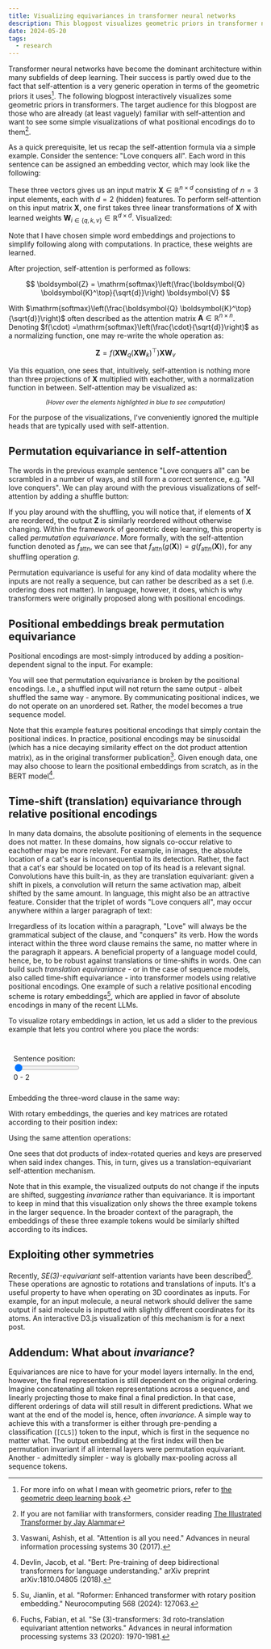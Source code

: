 ```yaml
---
title: Visualizing equivariances in transformer neural networks
description: This blogpost visualizes geometric priors in transformer neural networks
date: 2024-05-20
tags:
  - research
---
```


Transformer neural networks have become the dominant architecture within many subfields of deep learning.
Their success is partly owed due to the fact that self-attention is a very generic operation in terms of the geometric priors it uses[^geom].
The following blogpost interactively visualizes some geometric priors in transformers.
The target audience for this blogpost are those who are already (at least vaguely) familiar with self-attention and want to see some simple visualizations of what positional encodings do to them[^illustrated].

As a quick prerequisite, let us recap the self-attention formula via a simple example.
Consider the sentence: "Love conquers all".
Each word in this sentence can be assigned an embedding vector, which may look like the following:

<div style="text-align: center;" id="vis-x"></div>

These three vectors gives us an input matrix $\boldsymbol{X} \in \mathbb{R}^{n \times d}$ consisting of $n=3$ input elements, each with $d=2$ (hidden) features.
To perform self-attention on this input matrix $\boldsymbol{X}$, one first takes three linear transformations of $\boldsymbol{X}$ with learned weights $\boldsymbol{W}_{i \in \{q,k,v\}} \in \mathbb{R}^{d \times d}$. Visualized:

<div style="text-align: center;" id="vis-qkv"></div>


Note that I have chosen simple word embeddings and projections to simplify following along with computations.
In practice, these weights are learned.

After projection, self-attention is performed as follows:

$$
\boldsymbol{Z} = \mathrm{softmax}\left(\frac{\boldsymbol{Q} \boldsymbol{K}^\top}{\sqrt{d}}\right) \boldsymbol{V}
$$

With $\mathrm{softmax}\left(\frac{\boldsymbol{Q} \boldsymbol{K}^\top}{\sqrt{d}}\right)$ often described as the attention matrix $\boldsymbol{A} \in \mathbb{R}^{n \times n}$. Denoting $f(\cdot) =\mathrm{softmax}\left(\frac{\cdot}{\sqrt{d}}\right)$ as a normalizing function, one may re-write the whole operation as:

$$
\boldsymbol{Z} = f\Big(\boldsymbol{X}\boldsymbol{W}_q (\boldsymbol{X}\boldsymbol{W}_k)^\top\Big)\boldsymbol{X}\boldsymbol{W}_v
$$

Via this equation, one sees that, intuitively, self-attention is nothing more than three projections of $\boldsymbol{X}$ multiplied with eachother, with a normalization function in between. Self-attention may be visualized as:

<div style="text-align: center;" id="vis-attn"></div>
<p style="text-align: center;">
  <i><small>(Hover over the elements highlighted in blue to see computation)</small></i>
</p>

For the purpose of the visualizations, I've conveniently ignored the multiple heads that are typically used with self-attention.

## Permutation equivariance in self-attention

The words in the previous example sentence "Love conquers all" can be scrambled in a number of ways, and still form a correct sentence, e.g. "All love conquers".
We can play around with the previous visualizations of self-attention by adding a shuffle button:

<div style="text-align: center;" id="vis-shuffle"></div>

If you play around with the shuffling, you will notice that, if elements of $\boldsymbol{X}$ are reordered, the output $\boldsymbol{Z}$ is similarly reordered without otherwise changing.
Within the framework of geometric deep learning, this property is called *permutation equivariance*.
More formally, with the self-attention function denoted as $f_\text{attn}$, we can see that $f_\text{attn}(g(\boldsymbol{X})) = g(f_\text{attn}(\boldsymbol{X}))$, for any shuffling operation $g$.

Permutation equivariance is useful for any kind of data modality where the inputs are not really a sequence, but can rather be described as a set (i.e. ordering does not matter).
In language, however, it does, which is why transformers were originally proposed along with positional encodings.

## Positional embeddings break permutation equivariance

Positional encodings are most-simply introduced by adding a position-dependent signal to the input.
For example:

<div style="text-align: center;" id="vis-pos"></div>

You will see that permutation equivariance is broken by the positional encodings.
I.e., a shuffled input will not return the same output - albeit shuffled the same way - anymore.
By communicating positional indices, we do not operate on an unordered set.
Rather, the model becomes a true sequence model.

Note that this example features positional encodings that simply contain the positional indices.
In practice, positional encodings may be sinusoidal (which has a nice decaying similarity effect on the dot product attention matrix), as in the original transformer publication[^vaswani].
Given enough data, one may also choose to learn the positional embeddings from scratch, as in the BERT model[^bert].

## Time-shift (translation) equivariance through relative positional encodings

In many data domains, the absolute positioning of elements in the sequence does not matter.
In these domains, how signals co-occur relative to eachother may be more relevant.
For example, in images, the absolute location of a cat's ear is inconsequential to its detection.
Rather, the fact that a cat's ear should be located on top of its head is a relevant signal.
Convolutions have this built-in, as they are translation equivariant: given a shift in pixels, a convolution will return the same activation map, albeit shifted by the same amount.
In language, this might also be an attractive feature.
Consider that the triplet of words "Love conquers all", may occur anywhere within a larger paragraph of text:

<div id="paragraph"></div>

Irregardless of its location within a paragraph, "Love" will always be the grammatical subject of the clause, and "conquers" its verb.
How the words interact within the three word clause remains the same, no matter where in the paragraph it appears.
A beneficial property of a language model could, hence, be, to be robust against translations or time-shifts in words.
One can build such *translation equivariance* - or in the case of sequence models, also called time-shift equivariance - into transformer models using relative positional encodings.
One example of such a relative positional encoding scheme is rotary embeddings[^rotary], which are applied in favor of absolute encodings in many of the recent LLMs.

To visualize rotary embeddings in action, let us add a slider to the previous example that lets you control where you place the words:

<style>
    .row {
    display: flex;
    clear: both;
    }

    .column {
    float: left;
    padding: 10px;
    }

    .left {
    width: 35%;
    }

    .right {
    width: 65%;
    }
    input,output{display: inline-block;
    vertical-align: middle;}
</style>

<div class="row">
  <div class="column left">
    <br>
    Sentence position: <br>
    <input type="range" name="slider" id=slider min="0" max="35" value="0" oninput='slideroutput.value = slider.value.toString()+" - "+(+slider.value+2).toString()'>  <output id="slideroutput">0 - 2</output>
  </div>
  <div class="column right"><div id="paragraph2"></div></div>
</div> 

Embedding the three-word clause in the same way:
<div style="text-align: center;" id="vis-x-rel"></div>
<div style="text-align: center;" id="vis-qkv-rel"></div>

With rotary embeddings, the queries and key matrices are rotated according to their position index:

<div style="text-align: center;" id="vis-rot-rel"></div>

Using the same attention operations:

<div style="text-align: center;" id="vis-attn-rel"></div>

One sees that dot products of index-rotated queries and keys are preserved when said index changes.
This, in turn, gives us a translation-equivariant self-attention mechanism.

Note that in this example, the visualized outputs do not change if the inputs are shifted, suggesting *invariance* rather than equivariance.
It is important to keep in mind that this visualization only shows the three example tokens in the larger sequence.
In the broader context of the paragraph, the embeddings of these three example tokens would be similarly shifted according to its indices.

## Exploiting other symmetries

Recently, *SE(3)-equivariant* self-attention variants have been described[^SE3].
These operations are agnostic to rotations and translations of inputs.
It's a useful property to have when operating on 3D coordinates as inputs.
For example, for an input molecule, a neural network should deliver the same output if said molecule is inputted with slightly different coordinates for its atoms.
An interactive D3.js visualization of this mechanism is for a next post.

## Addendum: What about *invariance*?

Equivariances are nice to have for your model layers internally.
In the end, however, the final representation is still dependent on the original ordering.
Imagine concatenating all token representations across a sequence, and linearly projecting those to make final a final prediction.
In that case, different orderings of data will still result in different predictions.
What we want at the end of the model is, hence, often *invariance*.
A simple way to achieve this with a transformer is either through pre-pending a classification ($\texttt{[CLS]}$) token to the input, which is first in the sequence no matter what.
The output embedding at the first index will then be permutation invariant if all internal layers were permutation equivariant.
Another - admittedly simpler - way is globally max-pooling across all sequence tokens.


[^geom]: For more info on what I mean with geometric priors, refer to [the geometric deep learning book](https://geometricdeeplearning.com/).

[^illustrated]: If you are not familiar with transformers, consider reading [The Illustrated Transformer by Jay Alammar](http://jalammar.github.io/illustrated-transformer/)

[^vaswani]: Vaswani, Ashish, et al. "Attention is all you need." Advances in neural information processing systems 30 (2017).

[^bert]: Devlin, Jacob, et al. "Bert: Pre-training of deep bidirectional transformers for language understanding." arXiv preprint arXiv:1810.04805 (2018).

[^rotary]: Su, Jianlin, et al. "Roformer: Enhanced transformer with rotary position embedding." Neurocomputing 568 (2024): 127063.

[^SE3]: Fuchs, Fabian, et al. "Se (3)-transformers: 3d roto-translation equivariant attention networks." Advances in neural information processing systems 33 (2020): 1970-1981.

<script type="module">

import * as d3 from "https://cdn.jsdelivr.net/npm/d3@7/+esm";

function fillmatrix(matrix, coords, label, to) {
    coords.forEach(i => d3.select(to).selectAll('tspan[*|label="'+label+i+'"]').text(matrix[i[0]-1][i[1]-1]));
};

function fillmatrix_formatted(matrix, coords, label, format, to) {
    const f = d3.format(format);
    coords.forEach(i => d3.select(to).selectAll('tspan[*|label="'+label+i+'"]').text(f(matrix[i[0]-1][i[1]-1])));
};

function multiplyMatrices(m1, m2) {
    var result = [];
    for (var i = 0; i < m1.length; i++) {
        result[i] = [];
        for (var j = 0; j < m2[0].length; j++) {
            var sum = 0;
            for (var k = 0; k < m1[0].length; k++) {
                sum += m1[i][k] * m2[k][j];
            }
            result[i][j] = sum;
        }
    }
    return result;
};

function transpose(matrix) {
    return matrix[0].map((col, i) => matrix.map(row => row[i]));
};

function softmax(arr) {
    return arr.map(function(value,index) { 
        return Math.exp(value) / arr.map( function(y /*value*/){ return Math.exp(y) } ).reduce( function(a,b){ return a+b });
    });
};

function compute(X, P, Wq, Wk, Wv, add_P=false) {
    if (add_P) {
        X = [[X[0][0] + P[0][0], X[0][1] + P[0][1]], [X[1][0] + P[1][0], X[1][1] + P[1][1]], [X[2][0] + P[2][0], X[2][1] + P[2][1]]];
    }
    var Q = multiplyMatrices(X, Wq);
    var K = multiplyMatrices(X, Wk);
    var V = multiplyMatrices(X, Wv);
    var QK = multiplyMatrices(Q, transpose(K));
    var A = [softmax(QK[0].map(i => i / 1.41421)), softmax(QK[1].map(i => i / 1.41421)), softmax(QK[2].map(i => i / 1.41421))];
    var Z = multiplyMatrices(A, V);
    return [Q,K,V,QK,A,Z];
};

function computeRotary(X, P, Wq, Wk, Wv, start_index) {
    var Q = multiplyMatrices(X, Wq);
    var K = multiplyMatrices(X, Wk);
    var V = multiplyMatrices(X, Wv);

    const pos = [start_index, start_index+1, start_index+2];

    var get_rotmat = function(p) {
        return [[Math.cos(p), -Math.sin(p)], [Math.sin(p), Math.cos(p)]];
    };
    const rots = pos.map(get_rotmat);
    const Qrot = [
        multiplyMatrices(rots[0], transpose([Q[0]])),
        multiplyMatrices(rots[1], transpose([Q[1]])),
        multiplyMatrices(rots[2], transpose([Q[2]])),
    ];
    const Krot = [
        multiplyMatrices(rots[0], transpose([K[0]])),
        multiplyMatrices(rots[1], transpose([K[1]])),
        multiplyMatrices(rots[2], transpose([K[2]])),
    ];

    var QK = multiplyMatrices(Qrot, transpose(Krot));
    var A = [softmax(QK[0].map(i => i / 1.41421)), softmax(QK[1].map(i => i / 1.41421)), softmax(QK[2].map(i => i / 1.41421))];
    var Z = multiplyMatrices(A, V);
    return [Q,K,V,Qrot,Krot,QK,A,Z];
};

function shuffleArray(array) {
    let currentIndex = array.length;

    // While there remain elements to shuffle...
    while (currentIndex != 0) {

        // Pick a remaining element...
        let randomIndex = Math.floor(Math.random() * currentIndex);
        currentIndex--;

        // And swap it with the current element.
        [array[currentIndex], array[randomIndex]] = [
        array[randomIndex], array[currentIndex]];
    }
    };

function AttnHover(to) {
    function preSoftHover(item, to) {
        const code = item[0];
        const orig_color = d3.select(to).selectAll('rect[*|label*="presoft_'+item[1]+'"]').style("fill");

        const selection = d3.select(to).selectAll('g[*|label*="presoft_'+code+'"]');
        selection.on('mouseover.'+code, function(d) {
            d3.select(this).selectChildren("rect").style("fill", "#a1c9f4");
            d3.select(to).selectAll('rect[*|label*="presoft_'+item[1]+'"]').style("fill", "#a1c9f4").style("opacity", 1.0);
        });
        selection.on('mouseout.'+code, function(d) {
            d3.select(this).selectChildren("rect").style("fill", "white");
            d3.select(to).selectAll('rect[*|label*="presoft_'+item[1]+'"]').style("fill", orig_color).style("opacity", 0.33);
        });
    };


    [["c1", "k1"], ["c2", "k2"], ["c3", "k3"]].forEach(i => preSoftHover(i, to));
    [["r1", "q1"], ["r2", "q2"], ["r3", "q3"]].forEach(i => preSoftHover(i, to));

    const z_r1 = d3.select(to).selectAll('g[*|label*="z_r1"]');
    var z_r1_color = z_r1.selectChildren("rect").style("fill");
    z_r1.on("mouseover.z_r1", function(d) {
        d3.select(this).selectChildren("rect").style("fill", "#a1c9f4").style("opacity", 1.0);
        d3.select(to).selectAll('g[*|label*="A1"]').selectChildren("rect").style("fill", "#a1c9f4");
    });
    z_r1.on("mouseout.z_r1", function(d) {
        d3.select(this).selectChildren("rect").style("fill", z_r1_color).style("opacity", 0.33);
        d3.select(to).selectAll('g[*|label*="A1"]').selectChildren("rect").style("fill", "white");
    });

    const z_r2 = d3.select(to).selectAll('g[*|label*="z_r2"]');
    var z_r2_color = z_r2.selectChildren("rect").style("fill");
    z_r2.on("mouseover.z_r2", function(d) {
        d3.select(this).selectChildren("rect").style("fill", "#a1c9f4").style("opacity", 1.0);
        d3.select(to).selectAll('g[*|label*="A2"]').selectChildren("rect").style("fill", "#a1c9f4");
    });
    z_r2.on("mouseout.z_r2", function(d) {
        d3.select(this).selectChildren("rect").style("fill", z_r2_color).style("opacity", 0.33);
        d3.select(to).selectAll('g[*|label*="A2"]').selectChildren("rect").style("fill", "white");
    });

    const z_r3 = d3.select(to).selectAll('g[*|label*="z_r3"]');
    var z_r3_color = z_r3.selectChildren("rect").style("fill");
    z_r3.on("mouseover.z_r3", function(d) {
        d3.select(this).selectChildren("rect").style("fill", "#a1c9f4").style("opacity", 1.0);
        d3.select(to).selectAll('g[*|label*="A3"]').selectChildren("rect").style("fill", "#a1c9f4");
    });
    z_r3.on("mouseout.z_r3", function(d) {
        d3.select(this).selectChildren("rect").style("fill", z_r3_color).style("opacity", 0.33);
        d3.select(to).selectAll('g[*|label*="A3"]').selectChildren("rect").style("fill", "white");
    });

    var v_c1_color = d3.select(to).selectAll('g[*|label*="v_r1"]').selectChildren("rect").style("fill");
    var v_c2_color = d3.select(to).selectAll('g[*|label*="v_r2"]').selectChildren("rect").style("fill");
    var v_c3_color = d3.select(to).selectAll('g[*|label*="v_r3"]').selectChildren("rect").style("fill");

    const z_c1 = d3.select(to).selectAll('g[*|label*="z_c1"]');
    z_c1.on("mouseover.z_c1", function(d) {
        d3.select(this).selectChildren("rect").style("fill", "#a1c9f4");
        d3.select(to).selectAll('g[*|label*="v_c1"]').selectChildren("rect").style("fill", "#a1c9f4").style("opacity", 1.0);
    });
    z_c1.on("mouseout.z_c1", function(d) {
        d3.select(to).selectAll('g[*|label*="v_r1_v_c1"]').selectChildren("rect").style("fill", v_c1_color).style("opacity", 0.33);
        d3.select(to).selectAll('g[*|label*="v_r2_v_c1"]').selectChildren("rect").style("fill", v_c2_color).style("opacity", 0.33);
        d3.select(to).selectAll('g[*|label*="v_r3_v_c1"]').selectChildren("rect").style("fill", v_c3_color).style("opacity", 0.33);
    });

    const z_c2 = d3.select(to).selectAll('g[*|label*="z_c2"]');
    z_c2.on("mouseover.z_c2", function(d) {
        d3.select(this).selectChildren("rect").style("fill", "#a1c9f4");
        d3.select(to).selectAll('g[*|label*="v_c2"]').selectChildren("rect").style("fill", "#a1c9f4").style("opacity", 1.0);
    });
    z_c2.on("mouseout.z_c2", function(d) {
        d3.select(to).selectAll('g[*|label*="v_r1_v_c2"]').selectChildren("rect").style("fill", v_c1_color).style("opacity", 0.33);
        d3.select(to).selectAll('g[*|label*="v_r2_v_c2"]').selectChildren("rect").style("fill", v_c2_color).style("opacity", 0.33);
        d3.select(to).selectAll('g[*|label*="v_r3_v_c2"]').selectChildren("rect").style("fill", v_c3_color).style("opacity", 0.33);
    });
    
};

function drawX(X, words, order, from, to, color=false) {
    d3.xml(from)
    .then(data => {
        if (d3.select(to).node().children.length == 0) {
            d3.select(to).node().append(data.documentElement);
        }

        let words_new = [
            words[0].charAt(0).toUpperCase() + words[0].slice(1),
            words[1],
            words[2],
        ];

        [0,1,2].forEach(i => d3.select(to).selectAll('tspan[*|label="word'+(i+1)+'"]').text(words_new[i]));
        fillmatrix(X, ["11", "12", "21", "22", "31", "32"], "x", to);
        d3.select(to).selectAll('text').style("cursor", "default");
        
        if (color) {
            var colors = ["#ffb482", "#8de5a1", "#ff9f9b"];
            d3.select(to).selectAll('rect[*|label*="X1"]').style("fill", colors[order[0]]).style("opacity", 0.33);
            d3.select(to).selectAll('rect[*|label*="X2"]').style("fill", colors[order[1]]).style("opacity", 0.33);
            d3.select(to).selectAll('rect[*|label*="X3"]').style("fill", colors[order[2]]).style("opacity", 0.33);
        };
        });
};

function drawQKV(Q,K,V, Wq, Wk, Wv, order, from, to, color=false) {
    d3.xml(from)
    .then(data => {
        if (d3.select(to).node().children.length == 0) {
            d3.select(to).node().append(data.documentElement);
        }

        d3.select(to).selectAll('text').style("cursor", "default");

        fillmatrix(Q, ["11", "12", "21", "22", "31", "32"], "Q", to);
        fillmatrix(K, ["11", "12", "21", "22", "31", "32"], "K", to);
        fillmatrix(V, ["11", "12", "21", "22", "31", "32"], "V", to);
        fillmatrix(Wq, ["11", "12", "21", "22"], "Wq", to);
        fillmatrix(Wk, ["11", "12", "21", "22"], "Wk", to);
        fillmatrix(Wv, ["11", "12", "21", "22"], "Wv", to);

        if (color) {
            var colors = ["#ffb482", "#8de5a1", "#ff9f9b"];
            d3.select(to).selectAll('rect[*|label*="Q1"]').style("fill", colors[order[0]]).style("opacity", 0.33);
            d3.select(to).selectAll('rect[*|label*="Q2"]').style("fill", colors[order[1]]).style("opacity", 0.33);
            d3.select(to).selectAll('rect[*|label*="Q3"]').style("fill", colors[order[2]]).style("opacity", 0.33);
            d3.select(to).selectAll('rect[*|label*="K1"]').style("fill", colors[order[0]]).style("opacity", 0.33);
            d3.select(to).selectAll('rect[*|label*="K2"]').style("fill", colors[order[1]]).style("opacity", 0.33);
            d3.select(to).selectAll('rect[*|label*="K3"]').style("fill", colors[order[2]]).style("opacity", 0.33);
            d3.select(to).selectAll('rect[*|label*="V1"]').style("fill", colors[order[0]]).style("opacity", 0.33);
            d3.select(to).selectAll('rect[*|label*="V2"]').style("fill", colors[order[1]]).style("opacity", 0.33);
            d3.select(to).selectAll('rect[*|label*="V3"]').style("fill", colors[order[2]]).style("opacity", 0.33);
        };
        });
};

function drawAttn(Q,K,V,QK,A,Z, order, from, to, color=false, format_QK=false) {
    d3.xml(from)
    .then(data => {
        if (d3.select(to).node().children.length == 0) {
            d3.select(to).node().append(data.documentElement);
        }

        d3.select(to).selectAll('text').style("cursor", "default");

        if (format_QK) {
            fillmatrix_formatted(Q, ["11", "12", "21", "22", "31", "32"], "Q", ".2f", to);
            fillmatrix_formatted(K, ["11", "12", "21", "22", "31", "32"], "K", ".2f", to);
            fillmatrix_formatted(V, ["11", "12", "21", "22", "31", "32"], "V", ".2f", to);
            fillmatrix_formatted(QK, ["11", "12", "13", "21", "22", "23", "31", "32", "33"], "QK", ".2f", to);
        } else {
            fillmatrix(Q, ["11", "12", "21", "22", "31", "32"], "Q", to);
            fillmatrix(K, ["11", "12", "21", "22", "31", "32"], "K", to);
            fillmatrix(V, ["11", "12", "21", "22", "31", "32"], "V", to);
            fillmatrix(QK, ["11", "12", "13", "21", "22", "23", "31", "32", "33"], "QK", to);
        }
        
        
        fillmatrix_formatted(A, ["11", "12", "13", "21", "22", "23", "31", "32", "33"], "A", ".2f", to);
        fillmatrix_formatted(Z, ["11", "12", "21", "22", "31", "32"], "Z", ".2f", to);

        if (color) {
            var colors = ["#ffb482", "#8de5a1", "#ff9f9b"];
            d3.select(to).selectAll('rect[*|label*="presoft_k1"]').style("fill", colors[order[0]]).style("opacity", 0.33);
            d3.select(to).selectAll('rect[*|label*="presoft_k2"]').style("fill", colors[order[1]]).style("opacity", 0.33);
            d3.select(to).selectAll('rect[*|label*="presoft_k3"]').style("fill", colors[order[2]]).style("opacity", 0.33);
            d3.select(to).selectAll('rect[*|label*="presoft_q1"]').style("fill", colors[order[0]]).style("opacity", 0.33);
            d3.select(to).selectAll('rect[*|label*="presoft_q2"]').style("fill", colors[order[1]]).style("opacity", 0.33);
            d3.select(to).selectAll('rect[*|label*="presoft_q3"]').style("fill", colors[order[2]]).style("opacity", 0.33);
            d3.select(to).selectAll('g[*|label*="z_r1"]').selectChildren("rect").style("fill", colors[order[0]]).style("opacity", 0.33);
            d3.select(to).selectAll('g[*|label*="z_r2"]').selectChildren("rect").style("fill", colors[order[1]]).style("opacity", 0.33);
            d3.select(to).selectAll('g[*|label*="z_r3"]').selectChildren("rect").style("fill", colors[order[2]]).style("opacity", 0.33);
            d3.select(to).selectAll('g[*|label*="v_r1"]').selectChildren("rect").style("fill", colors[order[0]]).style("opacity", 0.33);
            d3.select(to).selectAll('g[*|label*="v_r2"]').selectChildren("rect").style("fill", colors[order[1]]).style("opacity", 0.33);
            d3.select(to).selectAll('g[*|label*="v_r3"]').selectChildren("rect").style("fill", colors[order[2]]).style("opacity", 0.33);
        };

        AttnHover(to);
        });
};

function drawShuffle(X, P, words, Wq, Wk, Wv, order, from, to, add_P) {
    d3.xml(from)
    .then(data => {
        if (d3.select(to).node().children.length == 0) {
            d3.select(to).node().append(data.documentElement);
        }
        d3.select(to).selectAll('text').style("cursor", "default");

        var shuffle = d3.select(to).select('g[*|label="shuffle"]');
        shuffle.on("mouseover", function(d) {
            d3.select(this).selectChildren("path").style("stroke", "#ffb482").style("opacity", 0.66);
        });
        shuffle.on("mouseout", function(d) {
            d3.select(this).selectChildren("path").style("stroke", "black").style("opacity", 1.00);
        });

        shuffle.on('click', function() {
            shuffleArray(order);
            var [Q,K,V,QK,A,Z] = compute(order.map(i=>X[i]), P, Wq, Wk, Wv, add_P);
            drawX(order.map(i=>X[i]), order.map(i=>words[i]), order,from, to, true);
            drawQKV(Q,K,V,Wq,Wk,Wv,order,from, to, true);
            drawAttn(Q,K,V,QK,A,Z,order,from, to, true);
        });
    });
};

function drawP(P, from, to) {
    d3.xml(from)
    .then(data => {
        if (d3.select(to).node().children.length == 0) {
            d3.select(to).node().append(data.documentElement);
        }

        fillmatrix(P, ["11", "12", "21", "22", "31", "32"], "p", to);
        d3.select(to).selectAll('text').style("cursor", "default");
        d3.select(to).selectAll('rect[*|label*="P"]').style("fill", '#d0bbff').style("opacity", 0.66);

        });
};

function drawRotation(Q,K,Qrot,Krot,start_index, order, from, to) {
    d3.xml(from)
    .then(data => {
        if (d3.select(to).node().children.length == 0) {
            d3.select(to).node().append(data.documentElement);
        }

        d3.select(to).selectAll('text').style("cursor", "default");

        var colors = ["#ffb482", "#8de5a1", "#ff9f9b"];
        d3.select(to).selectAll('rect[*|label*="Q1"]').style("fill", colors[order[0]]).style("opacity", 0.33);
        d3.select(to).selectAll('rect[*|label*="Q2"]').style("fill", colors[order[1]]).style("opacity", 0.33);
        d3.select(to).selectAll('rect[*|label*="Q3"]').style("fill", colors[order[2]]).style("opacity", 0.33);
        d3.select(to).selectAll('rect[*|label*="K1"]').style("fill", colors[order[0]]).style("opacity", 0.33);
        d3.select(to).selectAll('rect[*|label*="K2"]').style("fill", colors[order[1]]).style("opacity", 0.33);
        d3.select(to).selectAll('rect[*|label*="K3"]').style("fill", colors[order[2]]).style("opacity", 0.33);

        const pos = [start_index, start_index+1, start_index+2];
        var format_rotmat = function(p) {
            return [["cos("+p+")", "-sin("+p+")"], ["sin("+p+")", "cos("+p+")"]]
        }

        fillmatrix(Q, ["11", "12", "21", "22", "31", "32"], "Q", to);
        fillmatrix(K, ["11", "12", "21", "22", "31", "32"], "K", to);

        fillmatrix(format_rotmat(pos[0]), ["11", "12", "21", "22"], "R1", to);
        fillmatrix(format_rotmat(pos[1]), ["11", "12", "21", "22"], "R2", to);
        fillmatrix(format_rotmat(pos[2]), ["11", "12", "21", "22"], "R3", to);
        
        fillmatrix_formatted(Qrot, ["11", "12", "21", "22", "31", "32"], "Qrot", ".2f", to);
        fillmatrix_formatted(Krot, ["11", "12", "21", "22", "31", "32"], "Krot", ".2f", to);
        
    });
};

const words = ["love", "conquers", "all"];
var X = [[1, 2], [0, 2], [1, 1]];
const Wq = [ [1,-1],[0,1] ];
const Wk = [ [1,0],[1,-1] ];
const Wv = [ [1,0],[1,1] ];
var order = [0,1,2];


var [Q,K,V,QK,A,Z] = compute(X, 0, Wq, Wk, Wv, false);

drawX(X, words, order,'./x.svg', '#vis-x');
drawQKV(Q,K,V,Wq,Wk,Wv,order,'./qkv.svg', '#vis-qkv');

drawAttn(Q,K,V,QK,A,Z,order,'./attn.svg', '#vis-attn');

drawX(X, words, order,'./shuffler.svg', '#vis-shuffle', true);
drawQKV(Q,K,V,Wq,Wk,Wv,order,'./shuffler.svg', '#vis-shuffle', true);
drawAttn(Q,K,V,QK,A,Z,order,'./shuffler.svg', '#vis-shuffle', true);
drawShuffle(X, 0, words, Wq, Wk, Wv, order, './shuffler.svg', '#vis-shuffle', false);

const P = [[0,0], [1, 1], [2, 2]];
var [Q,K,V,QK,A,Z] = compute(X, P, Wq, Wk, Wv, true);
drawX(X, words, order,'./pos.svg', '#vis-pos', true);
drawP(P, './pos.svg', '#vis-pos')
drawQKV(Q,K,V,Wq,Wk,Wv,order,'./pos.svg', '#vis-pos', true);
drawAttn(Q,K,V,QK,A,Z,order,'./pos.svg', '#vis-pos', true);
drawShuffle(X, P, words, Wq, Wk, Wv, order, './pos.svg', '#vis-pos', true);

const paragraph = ["Lorem", "ipsum", "dolor", "sit", "amet,", "consectetur", "adipiscing", "elit,", "sed", "do", "eiusmod", "tempor", "incididunt", "ut", "labore", "et", "dolore", "magna", "aliqua.", "Ut", "enim", "ad", "minim", "veniam,", "quis", "nostrud", "exercitation", "ullamco", "laboris", "nisi", "ut", "aliquip", "ex", "ea", "commodo", "consequat.</small></small>"];

const insertion = ["</small></small><b>love", "conquers", "all</b><small><small>"];
var location = document.getElementById("slider").value;

function displayParagraph(paragraph_id, location) {
    const joined = ["<small><small>"].concat(paragraph.slice(0, location),insertion, paragraph.slice(location, -1));
    var div = document.getElementById(paragraph_id);
    div.innerHTML = joined.join(" ");
};

displayParagraph('paragraph', 5);
displayParagraph('paragraph2', location);


var [Q,K,V,Qrot,Krot,QK,A,Z] = computeRotary(X, 0, Wq, Wk, Wv, +location);
drawX(X, words, order,'./x.svg', '#vis-x-rel', true);
drawQKV(Q,K,V,Wq,Wk,Wv,order,'./qkv.svg', '#vis-qkv-rel', true);
drawRotation(Q,K,Qrot,Krot,+location,order,'./rotary.svg', '#vis-rot-rel');
drawAttn(Qrot,Krot,V,QK,A,Z,order,'./attn.svg', '#vis-attn-rel', true, true);

d3.select("#slider").on("change", function(d){
    location = this.value
    displayParagraph('paragraph2', location);
    order = [0,1,2];
    var [Q,K,V,Qrot,Krot,QK,A,Z] = computeRotary(X, 0, Wq, Wk, Wv, +location);
    drawRotation(Q,K,Qrot,Krot,+location,order,'./rotary.svg', '#vis-rot-rel');
    drawAttn(Qrot,Krot,V,QK,A,Z,order,'./attn.svg', '#vis-attn-rel', true, true);
  });

</script>
